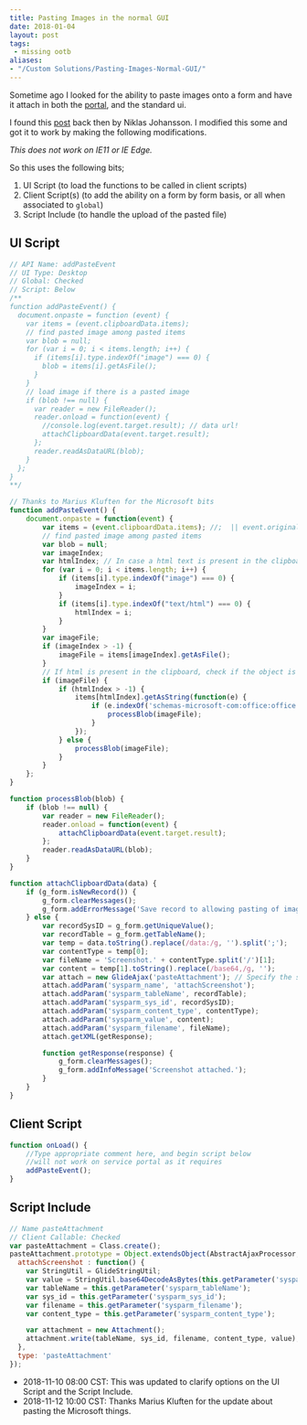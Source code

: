 ```yaml
---
title: Pasting Images in the normal GUI
date: 2018-01-04
layout: post
tags:
 - missing ootb
aliases:
- "/Custom Solutions/Pasting-Images-Normal-GUI/"
---
```


Sometime ago I looked for the ability to paste images onto a form and have it attach in both the [portal](/Service-Portal/Pasting-Images-on-the-Portal/), and the standard ui.  

<!--more-->

I found this [post](https://community.servicenow.com/message/851339#851339) back then by Niklas Johansson.  I modified this some and got it to work by making the following modifications.

*This does not work on IE11 or IE Edge.*

So this uses the following bits;

1. UI Script (to load the functions to be called in client scripts)
1. Client Script(s) (to add the ability on a form by form basis, or all when associated to `global`)
1. Script Include (to handle the upload of the pasted file)

## UI Script

```js
// API Name: addPasteEvent
// UI Type: Desktop
// Global: Checked
// Script: Below
/**
function addPasteEvent() {
  document.onpaste = function (event) {
    var items = (event.clipboardData.items);
    // find pasted image among pasted items
    var blob = null;
    for (var i = 0; i < items.length; i++) {
      if (items[i].type.indexOf("image") === 0) {
        blob = items[i].getAsFile();
      }
    }
    // load image if there is a pasted image
    if (blob !== null) {
      var reader = new FileReader();
      reader.onload = function(event) {
        //console.log(event.target.result); // data url!
        attachClipboardData(event.target.result);
      };
      reader.readAsDataURL(blob);
    }
  };
}
**/

// Thanks to Marius Kluften for the Microsoft bits
function addPasteEvent() {
    document.onpaste = function(event) {
        var items = (event.clipboardData.items); //;  || event.originalEvent.clipboardData).items;
        // find pasted image among pasted items
        var blob = null;
        var imageIndex;
        var htmlIndex; // In case a html text is present in the clipboard
        for (var i = 0; i < items.length; i++) {
            if (items[i].type.indexOf("image") === 0) {
                imageIndex = i;
            }
            if (items[i].type.indexOf("text/html") === 0) {
                htmlIndex = i;
            }
        }
        var imageFile;
        if (imageIndex > -1) {
            imageFile = items[imageIndex].getAsFile();
        }
        // If html is present in the clipboard, check if the object is from an office product (word/excel etc.)
        if (imageFile) {
            if (htmlIndex > -1) {
                items[htmlIndex].getAsString(function(e) {
                    if (e.indexOf('schemas-microsoft-com:office:office') === -1) {
                        processBlob(imageFile);
                    }
                });
            } else {
                processBlob(imageFile);
            }
        }
    };
}

function processBlob(blob) {
    if (blob !== null) {
        var reader = new FileReader();
        reader.onload = function(event) {
            attachClipboardData(event.target.result);
        };
        reader.readAsDataURL(blob);
    }
}

function attachClipboardData(data) {
    if (g_form.isNewRecord()) {
        g_form.clearMessages();
        g_form.addErrorMessage('Save record to allowing pasting of images');
    } else {
        var recordSysID = g_form.getUniqueValue();
        var recordTable = g_form.getTableName();
        var temp = data.toString().replace(/data:/g, '').split(';');
        var contentType = temp[0];
        var fileName = 'Screenshot.' + contentType.split('/')[1];
        var content = temp[1].toString().replace(/base64,/g, '');
        var attach = new GlideAjax('pasteAttachment'); // Specify the script include name after completing step 2
        attach.addParam('sysparm_name', 'attachScreenshot');
        attach.addParam('sysparm_tableName', recordTable);
        attach.addParam('sysparm_sys_id', recordSysID);
        attach.addParam('sysparm_content_type', contentType);
        attach.addParam('sysparm_value', content);
        attach.addParam('sysparm_filename', fileName);
        attach.getXML(getResponse);

        function getResponse(response) {
            g_form.clearMessages();
            g_form.addInfoMessage('Screenshot attached.');
        }
    }
}
```

## Client Script

```js
function onLoad() {
    //Type appropriate comment here, and begin script below
    //will not work on service portal as it requires
    addPasteEvent();
}
```

## Script Include

```js
// Name pasteAttachment
// Client Callable: Checked
var pasteAttachment = Class.create();
pasteAttachment.prototype = Object.extendsObject(AbstractAjaxProcessor, {
  attachScreenshot : function() {
    var StringUtil = GlideStringUtil;
    var value = StringUtil.base64DecodeAsBytes(this.getParameter('sysparm_value'));
    var tableName = this.getParameter('sysparm_tableName');
    var sys_id = this.getParameter('sysparm_sys_id');
    var filename = this.getParameter('sysparm_filename');
    var content_type = this.getParameter('sysparm_content_type');

    var attachment = new Attachment();
    attachment.write(tableName, sys_id, filename, content_type, value);
  },
  type: 'pasteAttachment'
});
```

- 2018-11-10 08:00 CST: This was updated to clarify options on the UI Script and the Script Include.
- 2018-11-12 10:00 CST: Thanks Marius Kluften for the update about pasting the Microsoft things.